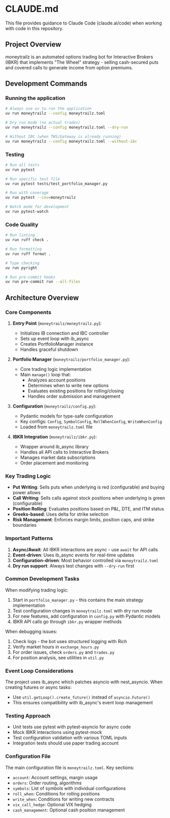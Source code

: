 # CLAUDE.md

This file provides guidance to Claude Code (claude.ai/code) when working with code in this repository.

## Project Overview

moneytrailz is an automated options trading bot for Interactive Brokers (IBKR) that implements "The Wheel" strategy - selling cash-secured puts and covered calls to generate income from option premiums.

## Development Commands

### Running the application
```bash
# Always use uv to run the application
uv run moneytrailz --config moneytrailz.toml

# Dry run mode (no actual trades)
uv run moneytrailz --config moneytrailz.toml --dry-run

# Without IBC (when TWS/Gateway is already running)
uv run moneytrailz --config moneytrailz.toml --without-ibc
```

### Testing
```bash
# Run all tests
uv run pytest

# Run specific test file
uv run pytest tests/test_portfolio_manager.py

# Run with coverage
uv run pytest --cov=moneytrailz

# Watch mode for development
uv run pytest-watch
```

### Code Quality
```bash
# Run linting
uv run ruff check .

# Run formatting
uv run ruff format .

# Type checking
uv run pyright

# Run pre-commit hooks
uv run pre-commit run --all-files
```

## Architecture Overview

### Core Components

1. **Entry Point** (`moneytrailz/moneytrailz.py`):
   - Initializes IB connection and IBC controller
   - Sets up event loop with ib_async
   - Creates PortfolioManager instance
   - Handles graceful shutdown

2. **Portfolio Manager** (`moneytrailz/portfolio_manager.py`):
   - Core trading logic implementation
   - Main `manage()` loop that:
     - Analyzes account positions
     - Determines when to write new options
     - Evaluates existing positions for rolling/closing
     - Handles order submission and management

3. **Configuration** (`moneytrailz/config.py`):
   - Pydantic models for type-safe configuration
   - Key configs: `Config`, `SymbolConfig`, `RollWhenConfig`, `WriteWhenConfig`
   - Loaded from `moneytrailz.toml` file

4. **IBKR Integration** (`moneytrailz/ibkr.py`):
   - Wrapper around ib_async library
   - Handles all API calls to Interactive Brokers
   - Manages market data subscriptions
   - Order placement and monitoring

### Key Trading Logic

- **Put Writing**: Sells puts when underlying is red (configurable) and buying power allows
- **Call Writing**: Sells calls against stock positions when underlying is green (configurable)
- **Position Rolling**: Evaluates positions based on P&L, DTE, and ITM status
- **Greeks-based**: Uses delta for strike selection
- **Risk Management**: Enforces margin limits, position caps, and strike boundaries

### Important Patterns

1. **Async/Await**: All IBKR interactions are async - use `await` for API calls
2. **Event-driven**: Uses ib_async events for real-time updates
3. **Configuration-driven**: Most behavior controlled via `moneytrailz.toml`
4. **Dry run support**: Always test changes with `--dry-run` first

### Common Development Tasks

When modifying trading logic:
1. Start in `portfolio_manager.py` - this contains the main strategy implementation
2. Test configuration changes in `moneytrailz.toml` with dry run mode
3. For new features, add configuration in `config.py` with Pydantic models
4. IBKR API calls go through `ibkr.py` wrapper methods

When debugging issues:
1. Check logs - the bot uses structured logging with Rich
2. Verify market hours in `exchange_hours.py`
3. For order issues, check `orders.py` and `trades.py`
4. For position analysis, see utilities in `util.py`

### Event Loop Considerations

The project uses ib_async which patches asyncio with nest_asyncio. When creating futures or async tasks:
- Use `util.getLoop().create_future()` instead of `asyncio.Future()`
- This ensures compatibility with ib_async's event loop management

### Testing Approach

- Unit tests use pytest with pytest-asyncio for async code
- Mock IBKR interactions using pytest-mock
- Test configuration validation with various TOML inputs
- Integration tests should use paper trading account

### Configuration File

The main configuration file is `moneytrailz.toml`. Key sections:
- `account`: Account settings, margin usage
- `orders`: Order routing, algorithms
- `symbols`: List of symbols with individual configurations
- `roll_when`: Conditions for rolling positions
- `write_when`: Conditions for writing new contracts
- `vix_call_hedge`: Optional VIX hedging
- `cash_management`: Optional cash position management
